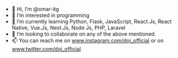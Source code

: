 - 👋 Hi, I’m @omar-itg
- 👀 I’m interested in programming
- 🌱 I’m currently learning Python, Flask, JavaScript, React.Js, React Native, Vue.Js, Next.Js, Node Js, PHP, Laravel
- 💞️ I’m looking to collaborate on any of the above mentioned.
- 📫 You can reach me on www.instagram.com/doj_official or on www.twitter.com/doj_official

<!---
omar-itg/omar-itg is a ✨ special ✨ repository because its `README.md` (this file) appears on your GitHub profile.
You can click the Preview link to take a look at your changes.
--->
